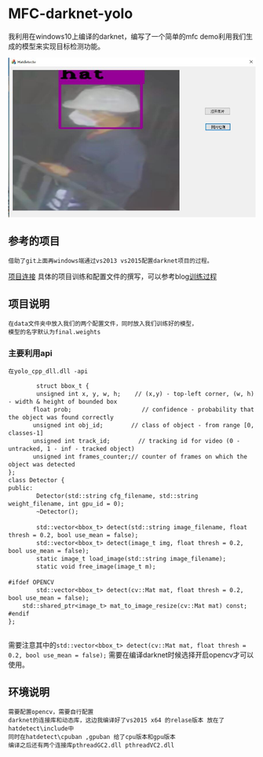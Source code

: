 # MFC-darknet-yolo
我利用在windows10上编译的darknet，编写了一个简单的mfc demo利用我们生成的模型来实现目标检测功能。

![效果图片](/show.png)


## 参考的项目

	借助了git上面再windows端通过vs2013 vs2015配置darknet项目的过程。
[项目连接](https://github.com/AlexeyAB/darknet)
具体的项目训练和配置文件的撰写，可以参考blog[训练过程](https://www.cnblogs.com/pprp/p/9525508.html)
	
## 项目说明
	在data文件夹中放入我们的两个配置文件，同时放入我们训练好的模型，
	模型的名字默认为final.weights
	
### 主要利用api
	在yolo_cpp_dll.dll -api
```
        struct bbox_t {
    	unsigned int x, y, w, h;    // (x,y) - top-left corner, (w, h) - width & height of bounded box
       float prob;                    // confidence - probability that the object was found correctly
       unsigned int obj_id;        // class of object - from range [0, classes-1]
       unsigned int track_id;        // tracking id for video (0 - untracked, 1 - inf - tracked object)
       unsigned int frames_counter;// counter of frames on which the object was detected
};
class Detector {
public:
        Detector(std::string cfg_filename, std::string weight_filename, int gpu_id = 0);
        ~Detector();

        std::vector<bbox_t> detect(std::string image_filename, float thresh = 0.2, bool use_mean = false);
        std::vector<bbox_t> detect(image_t img, float thresh = 0.2, bool use_mean = false);
        static image_t load_image(std::string image_filename);
        static void free_image(image_t m);

#ifdef OPENCV
        std::vector<bbox_t> detect(cv::Mat mat, float thresh = 0.2, bool use_mean = false);
	std::shared_ptr<image_t> mat_to_image_resize(cv::Mat mat) const;
#endif
};
	
```

需要注意其中的`std::vector<bbox_t> detect(cv::Mat mat, float thresh = 0.2, bool use_mean = false);`
需要在编译darknet时候选择开启opencv才可以使用。





## 环境说明

	需要配置opencv，需要自行配置
	darknet的连接库和动态库，这边我编译好了vs2015 x64 的relase版本 放在了 hatdetect\include中
	同时在hatdetect\cpuban ,gpuban 给了cpu版本和gpu版本
	编译之后还有两个连接库pthreadGC2.dll pthreadVC2.dll
